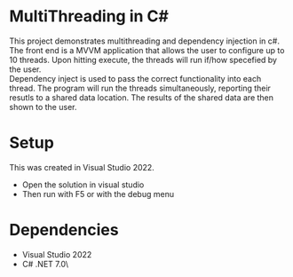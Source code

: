 # MultiThreading in C#

This project demonstrates multithreading and dependency injection in c#.  The front end is a MVVM application that allows the user to configure up to 10 threads.  Upon hitting execute, the threads will run if/how specefied by the user.  
Dependency inject is used to pass the correct functionality into each thread.  The program will run the threads simultaneously, reporting their resutls to a shared data location.  The results of the shared data are then shown to the user.

# Setup

This was created in Visual Studio 2022.
- Open the solution in visual studio
- Then run with F5 or with the debug menu

# Dependencies

- Visual Studio 2022
- C# .NET 7.0\
